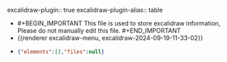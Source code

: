 excalidraw-plugin:: true
excalidraw-plugin-alias:: table

- #+BEGIN_IMPORTANT
  This file is used to store excalidraw information, Please do not manually edit this file.
  #+END_IMPORTANT
- {{renderer excalidraw-menu, excalidraw-2024-09-19-11-33-02}}
- ```json
  {"elements":[],"files":null}
  ```